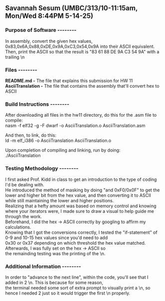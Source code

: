 ## Savannah Sesum (UMBC/313/10-11:15am, Mon/Wed 8:44PM 5-14-25)
### Purpose of Software -------- 
In assembly, convert the given hex values, 0x83,0x6A,0x88,0xDE,0x9A,0xC3,0x54,0x9A into their ASCII equivalent. Then,
print the ASCII so that the result is "83 61 88 DE 9A C3 54 9A" with a trailing \n

### Files --------
**README.md -** The file that explains this submission for HW 11 <br>
**AsciiTranslation -** The file that contains the assembly that'll convert hex to ASCII

### Build Instructions --------
After downloading all files in the hw11 directory, do this for the .asm file to compile: <br>
nasm -f elf32 -g -F dwarf -o AsciiTranslation.o AsciiTranslation.asm

And then, to link, do this: <br>
ld -m elf_i386 -o AsciiTranslation AsciiTranslation.o

Upon completion of compiling and linking, run by doing: <br>
./AsciiTranslation

### Testing Methodology --------
I first asked Prof. Kidd in class to get an introduction to the type of coding I'd be dealing with. <br>
He introduced the method of masking by doing "and 0xF0/0x0F" to get the lower and higher bit from the hex value, and then converting it
to ASCII while still maintaining the lower and higher positions. <br>
Realizing that a hefty amount was based on memory control and knowing where your iterators were, I made sure to 
draw a visual to help guide me through the work. <br>
Beforehand, I did the hex -> ASCII correctly by googling to affirm my calculations. <br>
Knowing that I got the conversions correctly, I tested the "if-statement" of 0-9 and 10-15 hex values since you'd need to add <br>
0x30 or 0x37 depending on which threshold the hex value matched. Afterwards, I was fully set on the hex -> ASCII so <br>
the remainding testing was the printing of the \n.
### Additional Information --------
In order to "advance to the next line", within the code, you'll see that I added in 2 \n. This is because for some reason, <br>
the terminal needed some sort of extra prompt to visually print a \n, so hence I needed 2 just so it would trigger the first \n properly.


